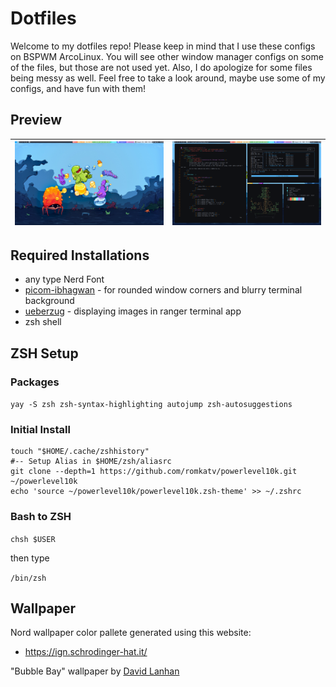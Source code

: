 # Dotfiles

Welcome to my dotfiles repo! Please keep in mind that I use these configs on BSPWM ArcoLinux. You will see other window manager configs on some of the files, but those are not used yet. Also, I do apologize for some files being messy as well. Feel free to take a look around, maybe use some of my configs, and have fun with them!

## Preview

| ![img1](https://github.com/Brian-E-Nguyen/dotfiles/blob/master/screenshots/Screenshot%20from%202021-08-25%2022-14-48.png?raw=true) | ![img2](https://github.com/Brian-E-Nguyen/dotfiles/blob/master/screenshots/Screenshot%20from%202021-08-25%2022-23-05.png?raw=true) |
| ---------------------------------------------------------------------------------------------------------------------------------- | ---------------------------------------------------------------------------------------------------------------------------------- |

## Required Installations

- any type Nerd Font
- [picom-ibhagwan](https://github.com/ibhagwan/picom) - for rounded window corners and blurry terminal background
- [ueberzug](https://github.com/seebye/ueberzug) - displaying images in ranger terminal app
- zsh shell

## ZSH Setup

### Packages

`yay -S zsh zsh-syntax-highlighting autojump zsh-autosuggestions`

### Initial Install

```
touch "$HOME/.cache/zshhistory"
#-- Setup Alias in $HOME/zsh/aliasrc
git clone --depth=1 https://github.com/romkatv/powerlevel10k.git ~/powerlevel10k
echo 'source ~/powerlevel10k/powerlevel10k.zsh-theme' >> ~/.zshrc
```

### Bash to ZSH

`chsh $USER`

then type

`/bin/zsh`

## Wallpaper

Nord wallpaper color pallete generated using this website:

- https://ign.schrodinger-hat.it/

"Bubble Bay" wallpaper by [David Lanhan](https://dlanham.com/)
